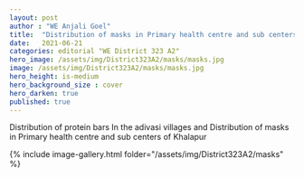 ```yaml
---
layout: post
author : "WE Anjali Goel"
title:  "Distribution of masks in Primary health centre and sub centers of Khalapur"
date:   2021-06-21 
categories: editorial "WE District 323 A2"
hero_image: /assets/img/District323A2/masks/masks.jpg
image: /assets/img/District323A2/masks/masks.jpg
hero_height: is-medium
hero_background_size : cover
hero_darken: true
published: true
---
```


Distribution of protein bars In the adivasi villages and Distribution of masks in Primary health centre and sub centers of Khalapur

{% include image-gallery.html folder="/assets/img/District323A2/masks" %}